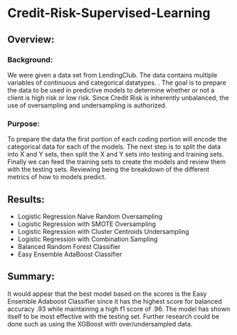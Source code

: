 # Credit-Risk-Supervised-Learning
## Overview:
### Background:
We were given a data set from LendingClub. The data contains multiple variables of continuous and categorical datatypes. . The goal is to prepare the data to be used in predictive models to determine whether or not a client is high risk or low risk. Since Credit Risk is inherently unbalanced, the use of oversampling and undersampling is authorized.
### Purpose:
To prepare the data the first portion of each coding portion will encode the categorical data for each of the models. The next step is to split the data into X and Y sets, then split the X and Y sets into testing and training sets. Finally we can feed the training sets to create the models and review them with the testing sets. Reviewing being the breakdown of the different metrics of how to models predict.
## Results:
- Logistic Regression Naive Random Oversampling
- Logistic Regression with SMOTE Oversampling
- Logistic Regression with Cluster Centroids Undersampling
- Logistic Regression with Combination Sampling
- Balanced Random Forest Classifier
- Easy Ensemble AdaBoost Classifier
## Summary:
It would appear that the best model based on the scores is the Easy Ensemble Adaboost Classifier since it has the highest score for balanced accuracy .93 while maintaining a high f1 score of .96. The model has shown itself to be most effective with the testing set. Further research could be done such as using the XGBoost with over/undersampled data.

